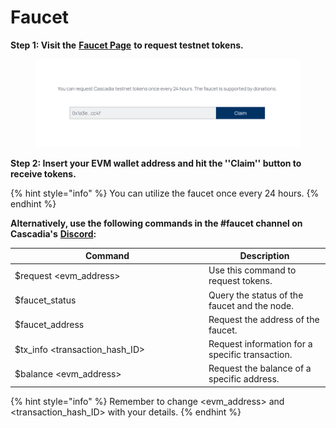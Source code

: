 # Faucet

**Step 1: Visit the** [**Faucet Page**](https://www.cascadia.foundation/faucet) **to request testnet tokens.**

<figure><img src="../.gitbook/assets/image (20).png" alt=""><figcaption></figcaption></figure>



**Step 2: Insert your EVM wallet address and hit the ''Claim'' button to receive tokens.**

{% hint style="info" %}
You can utilize the faucet once every 24 hours.
{% endhint %}



**Alternatively, use the following commands in the #faucet channel on Cascadia's** [**Discord**](https://discord.gg/cascadia)**:**

<table data-header-hidden><thead><tr><th width="296">Command</th><th>Description</th></tr></thead><tbody><tr><td>$request &#x3C;evm_address></td><td>Use this command to request tokens.</td></tr><tr><td>$faucet_status</td><td>Query the status of the faucet and the node.</td></tr><tr><td>$faucet_address</td><td>Request the address of the faucet.</td></tr><tr><td>$tx_info &#x3C;transaction_hash_ID></td><td>Request information for a specific transaction.</td></tr><tr><td>$balance &#x3C;evm_address></td><td>Request the balance of a specific address.</td></tr></tbody></table>

{% hint style="info" %}
Remember to change \<evm\_address> and \<transaction\_hash\_ID> with your details.
{% endhint %}

